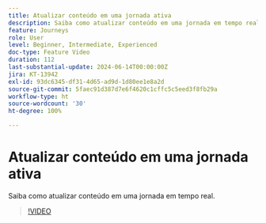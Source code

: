 ```yaml
---
title: Atualizar conteúdo em uma jornada ativa
description: Saiba como atualizar conteúdo em uma jornada em tempo real.
feature: Journeys
role: User
level: Beginner, Intermediate, Experienced
doc-type: Feature Video
duration: 112
last-substantial-update: 2024-06-14T00:00:00Z
jira: KT-13942
exl-id: 93dc6345-df31-4d65-ad9d-1d80ee1e8a2d
source-git-commit: 5faec91d387d7e6f4620c1cffc5c5eed3f8fb29a
workflow-type: ht
source-wordcount: '30'
ht-degree: 100%

---
```


# Atualizar conteúdo em uma jornada ativa

Saiba como atualizar conteúdo em uma jornada em tempo real.

>[!VIDEO](https://video.tv.adobe.com/v/3429844/?learn=on)
